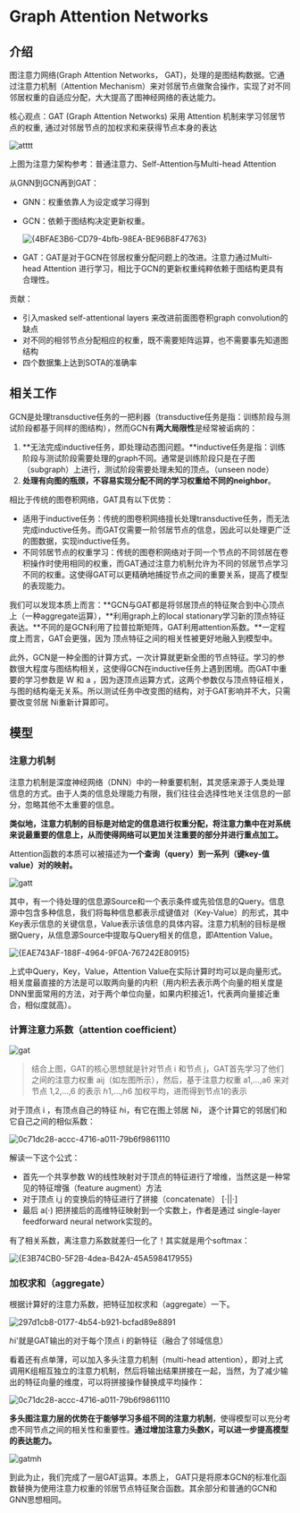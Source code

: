 # Graph Attention Networks

## 介绍

图注意力网络(Graph Attention Networks， GAT)，处理的是图结构数据。它通过注意力机制（Attention Mechanism）来对邻居节点做聚合操作，实现了对不同邻居权重的自适应分配，大大提高了图神经网络的表达能力。

核心观点：GAT (Graph Attention Networks) 采用 Attention 机制来学习邻居节点的权重, 通过对邻居节点的加权求和来获得节点本身的表达

![atttt](C:\Users\zhangwenchao\Desktop\学习\大创项目\基于知识蒸馏的视频问答\GAT\GAT图片\atttt.png)

上图为注意力架构参考：普通注意力、Self-Attention与Multi-head Attention

从GNN到GCN再到GAT：

- GNN：权重依靠人为设定或学习得到

- GCN：依赖于图结构决定更新权重。

  ![{4BFAE3B6-CD79-4bfb-98EA-BE96B8F47763}](C:\Users\zhangwenchao\Desktop\学习\大创项目\基于知识蒸馏的视频问答\GAT\GAT图片\{4BFAE3B6-CD79-4bfb-98EA-BE96B8F47763}.png)

- GAT：GAT是对于GCN在邻居权重分配问题上的改进。注意力通过Multi-head Attention 进行学习，相比于GCN的更新权重纯粹依赖于图结构更具有合理性。

贡献：

- 引入masked self-attentional layers 来改进前面图卷积graph convolution的缺点
- 对不同的相邻节点分配相应的权重，既不需要矩阵运算，也不需要事先知道图结构
- 四个数据集上达到SOTA的准确率

## 相关工作

GCN是处理transductive任务的一把利器（transductive任务是指：训练阶段与测试阶段都基于同样的图结构），然而GCN有**两大局限性**是经常被诟病的：

1. **无法完成inductive任务，即处理动态图问题。**inductive任务是指：训练阶段与测试阶段需要处理的graph不同。通常是训练阶段只是在子图（subgraph）上进行，测试阶段需要处理未知的顶点。（unseen node）
2. **处理有向图的瓶颈，不容易实现分配不同的学习权重给不同的neighbor**。

相比于传统的图卷积网络，GAT具有以下优势：

- 适用于inductive任务：传统的图卷积网络擅长处理transductive任务，而无法完成inductive任务。而GAT仅需要一阶邻居节点的信息，因此可以处理更广泛的图数据，实现inductive任务。
- 不同邻居节点的权重学习：传统的图卷积网络对于同一个节点的不同邻居在卷积操作时使用相同的权重，而GAT通过注意力机制允许为不同的邻居节点学习不同的权重。这使得GAT可以更精确地捕捉节点之间的重要关系，提高了模型的表现能力。

我们可以发现本质上而言：**GCN与GAT都是将邻居顶点的特征聚合到中心顶点上（一种aggregate运算），**利用graph上的local stationary学习新的顶点特征表达。**不同的是GCN利用了拉普拉斯矩阵，GAT利用attention系数。**一定程度上而言，GAT会更强，因为 顶点特征之间的相关性被更好地融入到模型中。

此外，GCN是一种全图的计算方式，一次计算就更新全图的节点特征。学习的参数很大程度与图结构相关，这使得GCN在inductive任务上遇到困境。而GAT中重要的学习参数是 W 和 a ，因为逐顶点运算方式，这两个参数仅与顶点特征相关，与图的结构毫无关系。所以测试任务中改变图的结构，对于GAT影响并不大，只需要改变邻居 Ni重新计算即可。

## 模型

### 注意力机制

注意力机制是深度神经网络（DNN）中的一种重要机制，其灵感来源于人类处理信息的方式。由于人类的信息处理能力有限，我们往往会选择性地关注信息的一部分，忽略其他不太重要的信息。

**类似地，注意力机制的目标是对给定的信息进行权重分配，将注意力集中在对系统来说最重要的信息上，从而使得网络可以更加关注重要的部分并进行重点加工。**

Attention函数的本质可以被描述为**一个查询（query）到一系列（键key-值value）对的映射。**

![gatt](C:\Users\zhangwenchao\Desktop\学习\大创项目\基于知识蒸馏的视频问答\GAT\GAT图片\gatt.png)

其中，有一个待处理的信息源Source和一个表示条件或先验信息的Query。信息源中包含多种信息，我们将每种信息都表示成键值对（Key-Value）的形式，其中Key表示信息的关键信息，Value表示该信息的具体内容。注意力机制的目标是根据Query，从信息源Source中提取与Query相关的信息，即Attention Value。

![{EAE743AF-188F-4964-9F0A-767242E80915}](C:\Users\zhangwenchao\Desktop\学习\大创项目\基于知识蒸馏的视频问答\GAT\GAT图片\{EAE743AF-188F-4964-9F0A-767242E80915}.png)

上式中Query，Key，Value，Attention Value在实际计算时均可以是向量形式。相关度最直接的方法是可以取两向量的内积（用内积去表示两个向量的相关度是DNN里面常用的方法，对于两个单位向量，如果内积接近1，代表两向量接近重合，相似度就高）。

### 计算注意力系数（attention coefficient）

![gat](C:\Users\zhangwenchao\Desktop\学习\大创项目\基于知识蒸馏的视频问答\GAT\GAT图片\gat.png)

> 结合上图，GAT的核心思想就是针对节点 i 和节点 j，GAT首先学习了他们之间的注意力权重 aij（如左图所示），然后，基于注意力权重 a1,…,a6 来对节点 1,2,…,6 的表示 ℎ1,…,ℎ6 加权平均，进而得到节点1的表示 

对于顶点 i ，有顶点自己的特征 ℎi，有它在图上邻居 Ni， 逐个计算它的邻居们和它自己之间的相似系数：

![0c71dc28-accc-4716-a011-79b6f9861110](C:\Users\zhangwenchao\Desktop\学习\大创项目\基于知识蒸馏的视频问答\GAT\GAT图片\0c71dc28-accc-4716-a011-79b6f9861110.png)

解读一下这个公式：

- 首先一个共享参数 W的线性映射对于顶点的特征进行了增维，当然这是一种常见的特征增强（feature augment）方法
- 对于顶点 i,j 的变换后的特征进行了拼接（concatenate） [⋅||⋅]
- 最后 a(⋅) 把拼接后的高维特征映射到一个实数上，作者是通过 single-layer feedforward neural network实现的。

有了相关系数，离注意力系数就差归一化了！其实就是用个softmax：

![{E3B74CB0-5F2B-4dea-B42A-45A598417955}](C:\Users\zhangwenchao\Desktop\学习\大创项目\基于知识蒸馏的视频问答\GAT\GAT图片\{E3B74CB0-5F2B-4dea-B42A-45A598417955}.png)

### 加权求和（aggregate）

根据计算好的注意力系数，把特征加权求和（aggregate）一下。

![297d1cb8-0177-4b54-b921-bcfad89e8891](C:\Users\zhangwenchao\Desktop\学习\大创项目\基于知识蒸馏的视频问答\GAT\GAT图片\297d1cb8-0177-4b54-b921-bcfad89e8891.png)


ℎi'就是GAT输出的对于每个顶点 i 的新特征（融合了邻域信息）

看着还有点单薄，可以加入多头注意力机制（multi-head attention），即对上式调用K组相互独立的注意力机制，然后将输出结果拼接在一起，当然，为了减少输出的特征向量的维度，可以将拼接操作替换成平均操作：

![0c71dc28-accc-4716-a011-79b6f9861110](C:\Users\zhangwenchao\Desktop\学习\大创项目\基于知识蒸馏的视频问答\GAT\GAT图片\0c71dc28-accc-4716-a011-79b6f9861110.png)

**多头图注意力层的优势在于能够学习多组不同的注意力机制**，使得模型可以充分考虑不同节点之间的相关性和重要性。**通过增加注意力头数K，可以进一步提高模型的表达能力。**

![gatmh](C:\Users\zhangwenchao\Desktop\学习\大创项目\基于知识蒸馏的视频问答\GAT\GAT图片\gatmh.png)

到此为止，我们完成了一层GAT运算。本质上， GAT只是将原本GCN的标准化函数替换为使用注意力权重的邻居节点特征聚合函数。其余部分和普通的GCN和GNN思想相同。